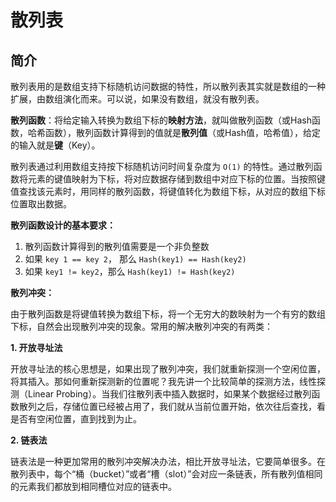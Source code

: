 # 散列表

## 简介

散列表用的是数组支持下标随机访问数据的特性，所以散列表其实就是数组的一种扩展，由数组演化而来。可以说，如果没有数组，就没有散列表。

**散列函数**：将给定输入转换为数组下标的**映射方法**，就叫做散列函数（或Hash函数，哈希函数），散列函数计算得到的值就是**散列值**（或Hash值，哈希值），给定的输入就是**键**（Key）。

散列表通过利用数组支持按下标随机访问时间复杂度为 `O(1)` 的特性。通过散列函数将元素的键值映射为下标，将对应数据存储到数组中对应下标的位置。当按照键值查找该元素时，用同样的散列函数，将键值转化为数组下标，从对应的数组下标位置取出数据。

**散列函数设计的基本要求：**

1. 散列函数计算得到的散列值需要是一个非负整数
2. 如果 `key 1 == key 2`， 那么 `Hash(key1) == Hash(key2)`
3. 如果 `key1 != key2`，那么 `Hash(key1) != Hash(key2)`



**散列冲突：**

由于散列函数是将键值转换为数组下标，将一个无穷大的数映射为一个有穷的数组下标，自然会出现散列冲突的现象。常用的解决散列冲突的有两类：

**1. 开放寻址法**

开放寻址法的核心思想是，如果出现了散列冲突，我们就重新探测一个空闲位置，将其插入。那如何重新探测新的位置呢？我先讲一个比较简单的探测方法，线性探测（Linear Probing）。当我们往散列表中插入数据时，如果某个数据经过散列函数散列之后，存储位置已经被占用了，我们就从当前位置开始，依次往后查找，看是否有空闲位置，直到找到为止。

**2. 链表法**

链表法是一种更加常用的散列冲突解决办法，相比开放寻址法，它要简单很多。在散列表中，每个“桶（bucket）”或者“槽（slot）”会对应一条链表，所有散列值相同的元素我们都放到相同槽位对应的链表中。 


